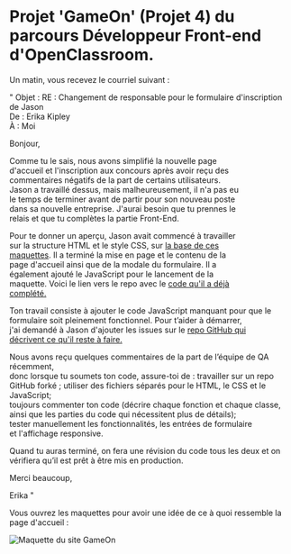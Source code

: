 # Projet 'GameOn' (Projet 4) du parcours Développeur Front-end d'OpenClassroom.

Un matin, vous recevez le courriel suivant : 

" Objet : RE : Changement de responsable pour le formulaire d'inscription de Jason  
De : Erika Kipley  
À : Moi

Bonjour,

Comme tu le sais, nous avons simplifié la nouvelle page  
d'accueil et l'inscription aux concours après avoir reçu des  
commentaires négatifs de la part de certains utilisateurs.  
Jason a travaillé dessus, mais malheureusement, il n'a pas eu  
le temps de terminer avant de partir pour son nouveau poste  
dans sa nouvelle entreprise. J'aurai besoin que tu prennes le  
relais et que tu complètes la partie Front-End.   

Pour te donner un aperçu, Jason avait commencé  à travailler  
sur la structure HTML et le style CSS, sur [la base de ces  
maquettes](https://www.figma.com/file/prxFGnSUoEhk6PTcMaJQim/UI-Design-GameOn-EN?node-id=0%3A1). Il a terminé la mise en page et le contenu de la  
page d'accueil ainsi que de la modale du formulaire. Il a  
également ajouté le JavaScript pour le lancement de la  
maquette. Voici le lien vers le repo avec le [code qu'il a déjà  
complété.](https://github.com/OpenClassrooms-Student-Center/GameOn-website-FR/)

Ton travail consiste à ajouter le code JavaScript manquant pour que le  
formulaire soit pleinement fonctionnel. Pour t’aider à démarrer,  
j'ai demandé à Jason d'ajouter les issues sur le [repo GitHub qui  
décrivent ce qu'il reste à faire.](https://github.com/OpenClassrooms-Student-Center/GameOn-website-FR/issues)   

Nous avons reçu quelques commentaires de la part de l’équipe de QA récemment,  
donc lorsque tu soumets ton code, assure-toi de : 
    travailler sur un repo GitHub forké ;
    utiliser des fichiers séparés pour le HTML, le CSS et le JavaScript;  
    toujours commenter ton code (décrire chaque fonction et chaque classe,    
    ainsi que les parties du code qui nécessitent plus de détails);  
    tester manuellement les fonctionnalités, les entrées de formulaire   
    et l'affichage responsive.

Quand tu auras terminé, on fera une révision du code tous les   deux et on  
vérifiera qu’il est prêt à être mis en production.   

Merci beaucoup, 

Erika "

Vous ouvrez les maquettes pour avoir une idée de ce à quoi ressemble la page d'accueil :

![Maquette du site GameOn](https://user.oc-static.com/upload/2020/08/14/15974189716945_image2.png)
